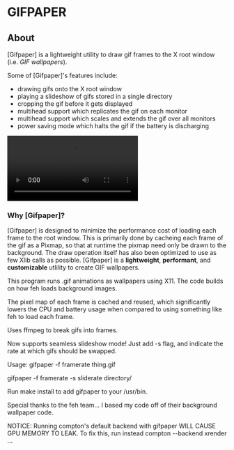 # GIFPAPER

## About

[Gifpaper] is a lightweight utility to draw gif frames to the X root window (i.e. *GIF wallpapers*).

Some of [Gifpaper]'s features include:

* drawing gifs onto the X root window
* playing a slideshow of gifs stored in a single directory
* cropping the gif before it gets displayed
* multihead support which replicates the gif on each monitor
* multihead support which scales and extends the gif over all monitors
* power saving mode which halts the gif if the battery is discharging

![Example-wallpaper](https://i.imgur.com/ZyL7hdG.mp4)

### Why [Gifpaper]?

[Gifpaper] is designed to minimize the performance cost of loading each frame to the root window. This
is primarily done by cacheing each frame of the gif as a Pixmap, so that at runtime the pixmap need only
be drawn to the background. The draw operation itself has also been optimized to use as few Xlib calls
as possible. [Gifpaper] is a **lightweight**, **performant**, and **customizable** utlility to create
GIF wallpapers. 

This program runs .gif animations as wallpapers using X11. The code builds on how
feh loads background images.

The pixel map of each frame is cached and reused, which significantly lowers the
CPU and battery usage when compared to using something like feh to load each frame.

Uses ffmpeg to break gifs into frames. 

Now supports seamless slideshow mode! Just add -s flag, and indicate the rate at which gifs should be swapped.

Usage: gifpaper -f framerate thing.gif

gifpaper -f framerate -s sliderate directory/


Run make install to add gifpaper to your /usr/bin.

Special thanks to the feh team... I based my code off of their background wallpaper code.

NOTICE: Running compton's default backend with gifpaper WILL CAUSE GPU MEMORY TO LEAK.
To fix this, run instead compton --backend xrender ...